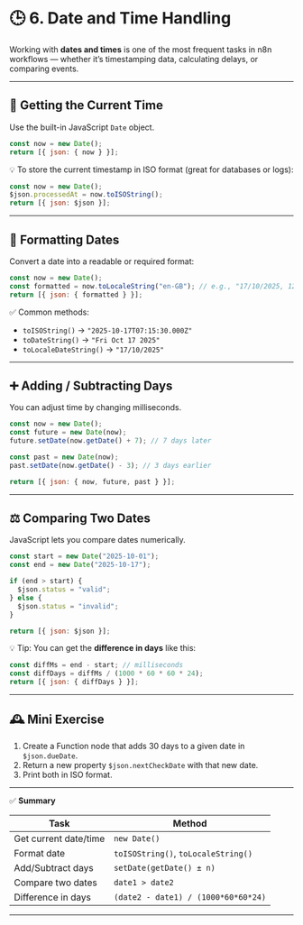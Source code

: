 # 🕒 6. **Date and Time Handling**

Working with **dates and times** is one of the most frequent tasks in n8n workflows — whether it’s timestamping data, calculating delays, or comparing events.

---

## 🧭 **Getting the Current Time**

Use the built-in JavaScript `Date` object.

```js
const now = new Date();
return [{ json: { now } }];
```

💡 To store the current timestamp in ISO format (great for databases or logs):

```js
const now = new Date();
$json.processedAt = now.toISOString();
return [{ json: $json }];
```

---

## 📅 **Formatting Dates**

Convert a date into a readable or required format:

```js
const now = new Date();
const formatted = now.toLocaleString("en-GB"); // e.g., "17/10/2025, 12:45:00"
return [{ json: { formatted } }];
```

✅ Common methods:

* `toISOString()` → `"2025-10-17T07:15:30.000Z"`
* `toDateString()` → `"Fri Oct 17 2025"`
* `toLocaleDateString()` → `"17/10/2025"`

---

## ➕ **Adding / Subtracting Days**

You can adjust time by changing milliseconds.

```js
const now = new Date();
const future = new Date(now);
future.setDate(now.getDate() + 7); // 7 days later

const past = new Date(now);
past.setDate(now.getDate() - 3); // 3 days earlier

return [{ json: { now, future, past } }];
```

---

## ⚖️ **Comparing Two Dates**

JavaScript lets you compare dates numerically.

```js
const start = new Date("2025-10-01");
const end = new Date("2025-10-17");

if (end > start) {
  $json.status = "valid";
} else {
  $json.status = "invalid";
}

return [{ json: $json }];
```

💡 Tip: You can get the **difference in days** like this:

```js
const diffMs = end - start; // milliseconds
const diffDays = diffMs / (1000 * 60 * 60 * 24);
return [{ json: { diffDays } }];
```

---

## 🕰️ **Mini Exercise**

1. Create a Function node that adds 30 days to a given date in `$json.dueDate`.
2. Return a new property `$json.nextCheckDate` with that new date.
3. Print both in ISO format.

---

✅ **Summary**

| Task                  | Method                              |
| --------------------- | ----------------------------------- |
| Get current date/time | `new Date()`                        |
| Format date           | `toISOString()`, `toLocaleString()` |
| Add/Subtract days     | `setDate(getDate() ± n)`            |
| Compare two dates     | `date1 > date2`                     |
| Difference in days    | `(date2 - date1) / (1000*60*60*24)` |

---
